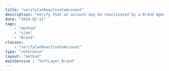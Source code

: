 ```yaml
---
title: "verifyCanReactivateAccount"
description: "Verify that an account may be reactivated by a Brand Agent.  Anything that would disqualify the account from being reactivated will cause an exception to be raised. "
date: "2018-02-12"
tags:
    - "method"
    - "sldn"
    - "Brand"
classes:
    - "verifyCanReactivateAccount"
type: "reference"
layout: "method"
mainService : "SoftLayer_Brand"
---
```

